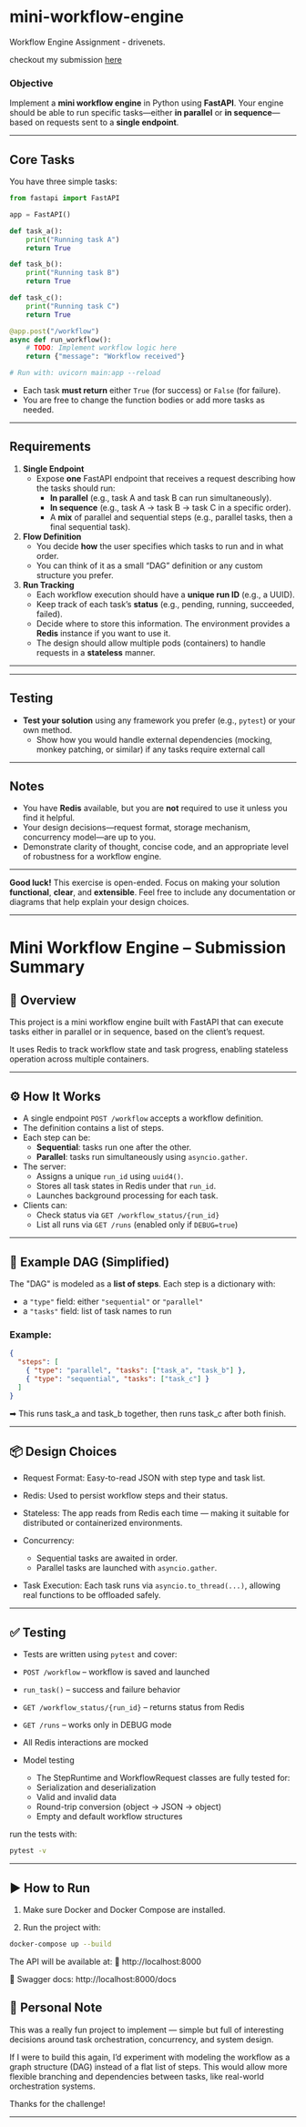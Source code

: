# mini-workflow-engine
Workflow Engine Assignment - drivenets.

checkout my submission [here](#mini-workflow-engine--submission-summary)

### Objective

Implement a **mini workflow engine** in Python using **FastAPI**. Your engine should be able to run specific tasks—either **in parallel** or **in sequence**—based on requests sent to a **single endpoint**.

---

## Core Tasks

You have three simple tasks:

```python
from fastapi import FastAPI

app = FastAPI()

def task_a():
    print("Running task A")
    return True

def task_b():
    print("Running task B")
    return True

def task_c():
    print("Running task C")
    return True

@app.post("/workflow")
async def run_workflow():
    # TODO: Implement workflow logic here
    return {"message": "Workflow received"}

# Run with: uvicorn main:app --reload
```

- Each task **must return** either `True` (for success) or `False` (for failure).
- You are free to change the function bodies or add more tasks as needed.

---

## Requirements

1. **Single Endpoint**
    - Expose **one** FastAPI endpoint that receives a request describing how the tasks should run:
        - **In parallel** (e.g., task A and task B can run simultaneously).
        - **In sequence** (e.g., task A → task B → task C in a specific order).
        - A **mix** of parallel and sequential steps (e.g., parallel tasks, then a final sequential task).
2. **Flow Definition**
    - You decide **how** the user specifies which tasks to run and in what order.
    - You can think of it as a small “DAG” definition or any custom structure you prefer.
3. **Run Tracking**
    - Each workflow execution should have a **unique run ID** (e.g., a UUID).
    - Keep track of each task’s **status** (e.g., pending, running, succeeded, failed).
    - Decide where to store this information. The environment provides a **Redis** instance if you want to use it.
    - The design should allow multiple pods (containers) to handle requests in a **stateless** manner.

---

---

## Testing

- **Test your solution** using any framework you prefer (e.g., `pytest`) or your own method.
    - Show how you would handle external dependencies (mocking, monkey patching, or similar) if any tasks require external call

---

## Notes

- You have **Redis** available, but you are **not** required to use it unless you find it helpful.
- Your design decisions—request format, storage mechanism, concurrency model—are up to you.
- Demonstrate clarity of thought, concise code, and an appropriate level of robustness for a workflow engine.

---

**Good luck!** This exercise is open-ended. Focus on making your solution **functional**, **clear**, and **extensible**. Feel free to include any documentation or diagrams that help explain your design choices.

---
# Mini Workflow Engine – Submission Summary

## 📌 Overview

This project is a mini workflow engine built with FastAPI that can execute tasks either in parallel or in sequence, based on the client’s request. 

It uses Redis to track workflow state and task progress, enabling stateless operation across multiple containers.

---

## ⚙️ How It Works

- A single endpoint `POST /workflow` accepts a workflow definition.
- The definition contains a list of steps.
- Each step can be:
  - **Sequential**: tasks run one after the other.
  - **Parallel**: tasks run simultaneously using `asyncio.gather`.
- The server:
  - Assigns a unique `run_id` using `uuid4()`.
  - Stores all task states in Redis under that `run_id`.
  - Launches background processing for each task.
- Clients can:
  - Check status via `GET /workflow_status/{run_id}`
  - List all runs via `GET /runs` (enabled only if `DEBUG=true`)

---

## 🔄 Example DAG (Simplified)

The "DAG" is modeled as a **list of steps**. Each step is a dictionary with:
- a `"type"` field: either `"sequential"` or `"parallel"`
- a `"tasks"` field: list of task names to run

### Example:
```json
{
  "steps": [
    { "type": "parallel", "tasks": ["task_a", "task_b"] },
    { "type": "sequential", "tasks": ["task_c"] }
  ]
}
```
➡ This runs task_a and task_b together, then runs task_c after both finish.

---
## 📦 Design Choices
- Request Format: Easy-to-read JSON with step type and task list.
- Redis: Used to persist workflow steps and their status.
- Stateless: The app reads from Redis each time — making it suitable for distributed or containerized environments.
- Concurrency:
  - Sequential tasks are awaited in order.
  - Parallel tasks are launched with `asyncio.gather`.

- Task Execution: Each task runs via `asyncio.to_thread(...)`, allowing real functions to be offloaded safely.
---
## ✅ Testing
- Tests are written using `pytest` and cover:

- `POST /workflow` – workflow is saved and launched
- `run_task()` – success and failure behavior
- `GET /workflow_status/{run_id}` – returns status from Redis
- `GET /runs` – works only in DEBUG mode
- All Redis interactions are mocked

- Model testing
  - The StepRuntime and WorkflowRequest classes are fully tested for:
  - Serialization and deserialization
  - Valid and invalid data
  - Round-trip conversion (object → JSON → object)
  - Empty and default workflow structures

run the tests with:
```bash
pytest -v
```


---
## ▶️ How to Run
1. Make sure Docker and Docker Compose are installed.

2. Run the project with:

```bash
docker-compose up --build
```
The API will be available at:
📍 http://localhost:8000

📘 Swagger docs: http://localhost:8000/docs
## 💬 Personal Note
This was a really fun project to implement — simple but full of interesting decisions around task orchestration, concurrency, and system design.

If I were to build this again, I’d experiment with modeling the workflow as a graph structure (DAG) instead of a flat list of steps. This would allow more flexible branching and dependencies between tasks, like real-world orchestration systems.

Thanks for the challenge!

---